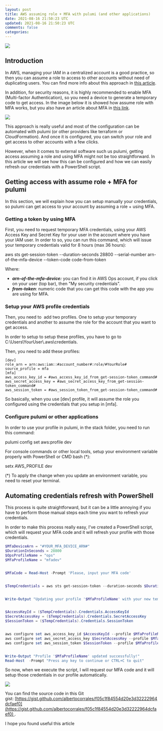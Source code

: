 ```yaml
---
layout: post
title: AWS assuming role + MFA with pulumi (and other applications)
date: 2021-08-16 21:50:23 UTC
updated: 2021-08-16 21:50:23 UTC
comments: false
categories:
---
```


[![](https://1.bp.blogspot.com/-Bgn9oR5De90/YRrP9H1FIwI/AAAAAAAAGkw/acSGNR5kD60Ohp9BevGkrYwpntQGH9LUwCLcBGAsYHQ/w521-h259/Page-Illo_Prevent.9a440a3b5794ae42ee42d76dd98f30a7e152629e.png)](https://1.bp.blogspot.com/-Bgn9oR5De90/YRrP9H1FIwI/AAAAAAAAGkw/acSGNR5kD60Ohp9BevGkrYwpntQGH9LUwCLcBGAsYHQ/s1146/Page-Illo_Prevent.9a440a3b5794ae42ee42d76dd98f30a7e152629e.png)

## Introduction

In AWS, managing your IAM in a centralized account is a good practice, so then you can assume a role to access to other accounts without need of duplicating users. You can find more info about this approach in [this article](https://docs.aws.amazon.com/IAM/latest/UserGuide/id_roles_common-scenarios_aws-accounts.html).

In addition, for security reasons, it is highly recommended to enable MFA (Multi-factor Authentication), so you need a device to generate a temporary code to get access. In the image below it is showed how assume role with MFA works, but you also have an article about MFA in [this link](https://aws.amazon.com/blogs/security/how-do-i-protect-cross-account-access-using-mfa-2/).

[![](https://1.bp.blogspot.com/-Lj2Addm2sJ0/YRrQJn5sY6I/AAAAAAAAGk4/DV4-aqjwHtIx6qmAl7YFjOV7NMZRdWXMACLcBGAsYHQ/w640-h360/MFAAPI4.png)](https://1.bp.blogspot.com/-Lj2Addm2sJ0/YRrQJn5sY6I/AAAAAAAAGk4/DV4-aqjwHtIx6qmAl7YFjOV7NMZRdWXMACLcBGAsYHQ/s997/MFAAPI4.png)

This approach is really useful and most of the configuration can be automated with pulumi (or other providers like terraform or CloudFormation). And once it is configured, you can switch your role and get access to other accounts with a few clicks.

However, when it comes to external software such us pulumi, getting access assuming a role and using MFA might not be too straightforward. In this article we will see how this can be configured and how we can easily refresh our credentials with a PowerShell script.

## Getting access with assume role + MFA for pulumi

In this section, we will explain how you can setup manually your credentials, so pulumi can get access to your account by assuming a role + using MFA.

### Getting a token by using MFA

First, you need to request temporary MFA credentials, using your AWS Access Key and Secret Key for your user in the account where you have your IAM user. In order to so, you can run this command, which will issue your temporary credentials valid for 8 hours (max 36 hours):

aws sts get-session-token --duration-seconds 28800 --serial-number arn-of-the-mfa-device --token-code code-from-token

Where:

- _**arn-of-the-mfa-device:**_ you can find it in AWS Ops account, if you click on your user (top bar), then "My security credentials".
- _**from-token**_: numeric code that you can get this code with the app you are using for MFA.

### Setup your AWS profile credentials

Then, you need to  add two profiles. One to setup your temporary credentials and another to assume the role for the account that you want to get access.

In order to setup to setup these profiles, you have to go to C:\\Users\\YourUser\\.aws\\credentials.

Then, you need to add these profiles:

```
[dev]
role_arn = arn:aws:iam::#account_number#:role/#YourRole#
source_profile = mfa
[mfa]
aws_access_key_id = #aws_access_key_id_from_get-session-token_command#
aws_secret_access_key = #aws_secret_access_key_from_get-session-token_command#
aws_session_token = #aws_session_token_from_get-session-token_command#
```

So basically, when you use \[dev\] profile, it will assume the role you configured using the credentials that you setup in \[mfa\].

### Configure pulumi or other applications

In order to use your profile in pulumi, in the stack folder, you need to run this command:

pulumi config set aws:profile dev

For console commands or other local tools, setup your environment variable properly with PowerShell or CMD bash (\*):

setx AWS_PROFILE dev

(\*) To apply the change when you update an environment variable, you need to reset your terminal.

## Automating credentials refresh with PowerShell

This process is quite straightforward, but it can be a little annoying if you have to perform those manual steps each time you want to refresh your credentials.

In order to make this process really easy, I've created a PowerShell script, which will request your MFA code and it will refresh your profile with those credentials.

```powershell
$MfaDeviceArn = "#YOUR_MFA_DEVICE_ARN#"
$DurationInSeconds = 28800
$OpsProfileName = "ops"
$MfaProfileName = "mfadev"


$MfaCode = Read-Host -Prompt 'Please, input your MFA code'


$TempCredentials = aws sts get-session-token --duration-seconds $DurationInSeconds --serial-number $MfaDeviceArn --token-code $MfaCode --profile $OpsProfileName  | ConvertFrom-Json


Write-Output "Updating your profile '$MfaProfileName' with your new temporary credentials..."


$AccessKeyId = ($TempCredentials).Credentials.AccessKeyId
$SecretAccessKey = ($TempCredentials).Credentials.SecretAccessKey
$SessionToken = ($TempCredentials).Credentials.SessionToken


aws configure set aws_access_key_id $AccessKeyId --profile $MfaProfileName
aws configure set aws_secret_access_key $SecretAccessKey --profile $MfaProfileName
aws configure set aws_session_token $SessionToken --profile $MfaProfileName


Write-Output "Profile '$MfaProfileName' updated successfully!"
Read-Host  -Prompt "Press any key to continue or CTRL+C to quit"
```

So now, when we execute the script, I will request our MFA code and it will setup those credentials in our profile automatically.

[![](https://1.bp.blogspot.com/-PjqtVahQcmo/YRra9lMd_MI/AAAAAAAAGlI/mwnlmSqNxb8ta7Wf-6zLZTdFaVli3H0ZwCLcBGAsYHQ/w533-h95/mfa.PNG)](https://1.bp.blogspot.com/-PjqtVahQcmo/YRra9lMd_MI/AAAAAAAAGlI/mwnlmSqNxb8ta7Wf-6zLZTdFaVli3H0ZwCLcBGAsYHQ/s906/mfa.PNG)

You can find the source code in this Git gist: [https://gist.github.com/albertocorrales/f05c1f84554d20e3d32222964dcfaef0](https://gist.github.com/albertocorrales/f05c1f84554d20e3d32222964dcfaef0) .

I hope you found useful this article
